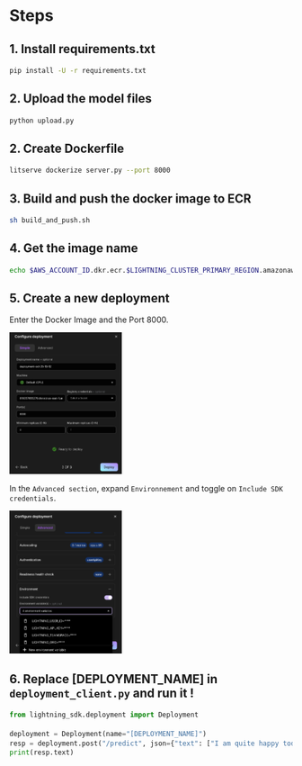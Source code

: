 # Steps

## 1. Install requirements.txt

```bash
pip install -U -r requirements.txt
```

## 2. Upload the model files

```bash
python upload.py
```

## 2. Create Dockerfile

```bash
litserve dockerize server.py --port 8000
```

## 3. Build and push the docker image to ECR

```bash
sh build_and_push.sh
```

## 4. Get the image name

```bash
echo $AWS_ACCOUNT_ID.dkr.ecr.$LIGHTNING_CLUSTER_PRIMARY_REGION.amazonaws.com/litserve-model:latest
```

## 5. Create a new deployment

Enter the Docker Image and the Port 8000.

<img src="../.images/deployment_simple.png" alt="drawing" style="width:200px;"/>

In the `Advanced section`, expand `Environnement` and toggle on `Include SDK credentials`.

<img src="../.images/deployment_advanced_env_sdk.png" alt="drawing" style="width:200px;"/>



## 6. Replace [DEPLOYMENT_NAME] in `deployment_client.py` and run it !

```python
from lightning_sdk.deployment import Deployment

deployment = Deployment(name="[DEPLOYMENT_NAME]")
resp = deployment.post("/predict", json={"text": ["I am quite happy today", "I am quite sad today"]})
print(resp.text)
```

